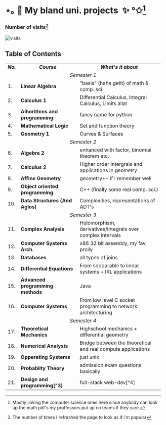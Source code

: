 # ⋆｡ 🌟 My bland uni. projects  ✨ °✩[^1]
### Number of visits[^2]
![visits](https://profile-counter.glitch.me/viktorashi/count.svg)

## Table of Contents
<table align=center>
 <tr align=center>
    <td> <b><i>No.</b></i> </td>
    <td> <b><i>Course</b></i> </td>
    <td><b><i>What's it about</b></i></td>
  </tr>
  <tr>
    <td colspan=3 align=center><i>Semester 1</i></td>
  </tr>
  <tr>
    <td> 1. </td>
    <td> <b> Linear Algebra </b></td>
    <td> "basis" (haha getit) of math & comp. sci.  </td>
  </tr>
  <tr>
    <td> 2. </td>
    <td> <b> Calculus 1 </b></td>
    <td> Differential Calculus, Integral Calculus, Limits allat </td>
  </tr>
<tr>
    <td> 3. </td>
    <td> <b> Alhorithms and programming </b></td>
    <td> fancy name for python </td>
  </tr>
  <tr>
    <td> 4. </td>
    <td> <b> Mathematical Logic </b></td>
    <td> Set and function theory </td>
  </tr>
    <tr>
    <td> 5. </td>
    <td> <b> Geometry 1 </b></td>
    <td>  Curves & Surfaces  </td>
  </tr>  
<td colspan=3 align=center><i>Semester 2</i></td>
  <tr>
    <td> 6. </td>
    <td> <b> Algebra 2 </b></td>
    <td> enhanced with factor, binomial theorem etc. </td>
  </tr> 
  <tr>
    <td> 7.  </td>
    <td> <b> Calculus 2 </b></td>
    <td>  Higher order intergrals and applications in geometry </td>
  </tr> 
  <tr>
    <td> 8. </td>
    <td> <b> Affine Geometry </b></td>
    <td> geometry++ if i remember well </td>
  </tr>     
  <tr>
    <td> 9. </td>
    <td> <b> Object oriented programming </b></td>
    <td> C++ (finally some real comp. sci.) </td>
  </tr>     
  <tr>
    <td> 10. </td>
    <td> <b> Data Structures (And Aglos) </b></td>
    <td> Complexities, representations of ADT's </td>
  </tr>     
  <td colspan=3 align=center><i>Semester 3</i></td>
  <tr>
    <td> 11. </td>
    <td> <b> Complex Analysis </b></td>
    <td> Holomorphism, derivatives/integrals over complex intervals </td>
  </tr> 
  <tr>
    <td> 12. </td>
    <td> <b> Computer Systems Arch. </b></td>
    <td> x86 32 bit assembly, my fav prolly </td>
  </tr> 
  <tr>
    <td> 13. </td>
    <td> <b> Databases </b></td>
    <td> all types of joins </td>
  </tr> 
  <tr>
    <td> 14. </td>
    <td> <b> Differential Equations </b></td>
    <td> From sepparable to linear systems + IRL applications </td>
  </tr> 
  <tr>
    <td> 15. </td>
    <td> <b> Advanced programming methods </b></td>
    <td> Java  </td>
  </tr>    
  <tr>
    <td> 16. </td>
    <td> <b> Computer Systems </b></td>
    <td> From low level C socket programming to network architecturing </td>
  </tr> 
  <td colspan=3 align=center><i>Semester 4</i></td>
  <tr>
    <td> 17. </td>
    <td> <b> Theoretical Mechanics </b></td>
    <td> Highschool mechanics + differential geometry </td>
  </tr>
  <tr>
    <td> 18. </td>
    <td> <b> Numerical Analysis </b></td>
    <td> Bridge between the theoretical and real compute applications </td>
  </tr> 
  <tr>
    <td> 19. </td>
    <td> <b> Opperating Systems </b></td>
    <td> just unix </td>
  </tr> 
  <tr>
    <td> 20. </td>
    <td> <b> Probabilty Theory </b></td>
    <td> admission exam questions basically </td>
  </tr>     
  <tr>
    <td> 21. </td>
    <td> <b> Design and programming[^3] </b></td>
    <td> full-stack web-dev[^4] </td>
  </tr>     
</table>

[^1]:Mostly linking the computer science ones here since anybody can look up the math pdf's my proffessors put up on teams if they care.
[^2]:The number of times I refreshed the page to look as if i'm popular
[^3]:I probably got the name wrong trying to translate it from romanian
[^4]:Finally something useful (i chose react btw but also worked with angular)
